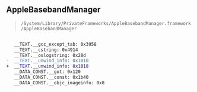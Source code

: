 ## AppleBasebandManager

> `/System/Library/PrivateFrameworks/AppleBasebandManager.framework/AppleBasebandManager`

```diff

   __TEXT.__gcc_except_tab: 0x3958
   __TEXT.__cstring: 0x4914
   __TEXT.__oslogstring: 0x28d
-  __TEXT.__unwind_info: 0x1010
+  __TEXT.__unwind_info: 0x1018
   __DATA_CONST.__got: 0x120
   __DATA_CONST.__const: 0x1b40
   __DATA_CONST.__objc_imageinfo: 0x8

```
